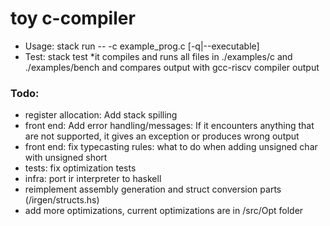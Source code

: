# toy c-compiler


- Usage: stack run -- -c example_prog.c [-q|--executable]
- Test: stack test
   *it compiles and runs all files in ./examples/c and ./examples/bench and compares output with gcc-riscv compiler output 



### Todo: 

- register allocation: Add stack spilling
- front end: Add error handling/messages:  If it encounters anything that are not supported, it gives an exception or produces wrong output
- front end: fix typecasting rules: what to do when adding unsigned char with unsigned short
- tests: fix optimization tests   
- infra: port ir interpreter to haskell
- reimplement assembly generation and struct conversion parts (/irgen/structs.hs)
- add more optimizations, current optimizations are in /src/Opt folder
